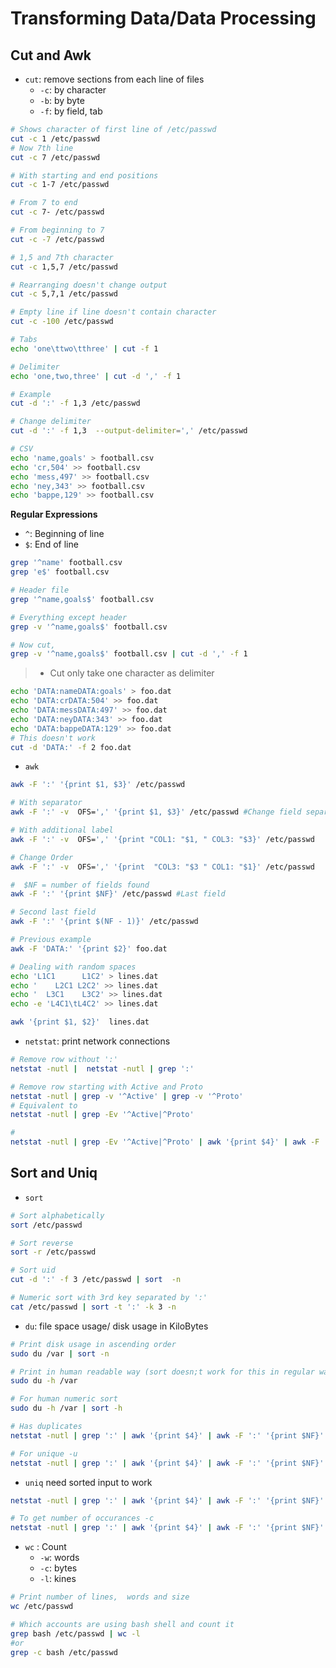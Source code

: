 # Transforming Data/Data Processing

## Cut and Awk

* `cut`: remove sections from each line of files
  * `-c`: by character
  * `-b`: by byte 
  * `-f`: by field, tab

```bash
# Shows character of first line of /etc/passwd
cut -c 1 /etc/passwd
# Now 7th line
cut -c 7 /etc/passwd

# With starting and end positions
cut -c 1-7 /etc/passwd

# From 7 to end
cut -c 7- /etc/passwd

# From beginning to 7
cut -c -7 /etc/passwd 

# 1,5 and 7th character
cut -c 1,5,7 /etc/passwd

# Rearranging doesn't change output
cut -c 5,7,1 /etc/passwd

# Empty line if line doesn't contain character
cut -c -100 /etc/passwd

# Tabs
echo 'one\ttwo\tthree' | cut -f 1

# Delimiter
echo 'one,two,three' | cut -d ',' -f 1

# Example
cut -d ':' -f 1,3 /etc/passwd

# Change delimiter
cut -d ':' -f 1,3  --output-delimiter=',' /etc/passwd

# CSV
echo 'name,goals' > football.csv
echo 'cr,504' >> football.csv
echo 'mess,497' >> football.csv
echo 'ney,343' >> football.csv
echo 'bappe,129' >> football.csv
```

**Regular Expressions**
* `^`: Beginning of line
* `$`: End of line

```bash
grep '^name' football.csv
grep 'e$' football.csv

# Header file
grep '^name,goals$' football.csv

# Everything except header
grep -v '^name,goals$' football.csv

# Now cut,
grep -v '^name,goals$' football.csv | cut -d ',' -f 1
```

> * Cut only take one character as delimiter

```bash
echo 'DATA:nameDATA:goals' > foo.dat
echo 'DATA:crDATA:504' >> foo.dat
echo 'DATA:messDATA:497' >> foo.dat
echo 'DATA:neyDATA:343' >> foo.dat
echo 'DATA:bappeDATA:129' >> foo.dat
# This doesn't work
cut -d 'DATA:' -f 2 foo.dat
```

* `awk`

```bash
awk -F ':' '{print $1, $3}' /etc/passwd

# With separator
awk -F ':' -v  OFS=',' '{print $1, $3}' /etc/passwd #Change field separator to ','

# With additional label
awk -F ':' -v  OFS=',' '{print "COL1: "$1, " COL3: "$3}' /etc/passwd

# Change Order
awk -F ':' -v  OFS=',' '{print  "COL3: "$3 " COL1: "$1}' /etc/passwd

#  $NF = number of fields found
awk -F ':' '{print $NF}' /etc/passwd #Last field

# Second last field 
awk -F ':' '{print $(NF - 1)}' /etc/passwd

# Previous example
awk -F 'DATA:' '{print $2}' foo.dat 

# Dealing with random spaces
echo 'L1C1      L1C2' > lines.dat
echo '    L2C1 L2C2' >> lines.dat
echo '  L3C1    L3C2' >> lines.dat
echo -e 'L4C1\tL4C2' >> lines.dat

awk '{print $1, $2}'  lines.dat
```

* `netstat`: print network connections

```bash
# Remove row without ':'
netstat -nutl |  netstat -nutl | grep ':'

# Remove row starting with Active and Proto
netstat -nutl | grep -v '^Active' | grep -v '^Proto'
# Equivalent to 
netstat -nutl | grep -Ev '^Active|^Proto'

# 
netstat -nutl | grep -Ev '^Active|^Proto' | awk '{print $4}' | awk -F ':' '{print $NF}'
```

## Sort and Uniq

* `sort`

```bash
# Sort alphabetically
sort /etc/passwd

# Sort reverse
sort -r /etc/passwd

# Sort uid
cut -d ':' -f 3 /etc/passwd | sort  -n

# Numeric sort with 3rd key separated by ':' 
cat /etc/passwd | sort -t ':' -k 3 -n
```

* `du`: file space usage/ disk usage in KiloBytes

```bash
# Print disk usage in ascending order
sudo du /var | sort -n

# Print in human readable way (sort doesn;t work for this in regular way)
sudo du -h /var

# For human numeric sort
sudo du -h /var | sort -h

# Has duplicates
netstat -nutl | grep ':' | awk '{print $4}' | awk -F ':' '{print $NF}' | sort -n

# For unique -u
netstat -nutl | grep ':' | awk '{print $4}' | awk -F ':' '{print $NF}' | sort -nu
```

* `uniq` need sorted input to work

```bash
netstat -nutl | grep ':' | awk '{print $4}' | awk -F ':' '{print $NF}' | sort -n | uniq

# To get number of occurances -c
netstat -nutl | grep ':' | awk '{print $4}' | awk -F ':' '{print $NF}' | sort -n | uniq -c
```

* `wc` : Count
  * `-w`: words
  * `-c`: bytes
  * `-l`: kines

```bash
# Print number of lines,  words and size
wc /etc/passwd

# Which accounts are using bash shell and count it
grep bash /etc/passwd | wc -l
#or
grep -c bash /etc/passwd
```